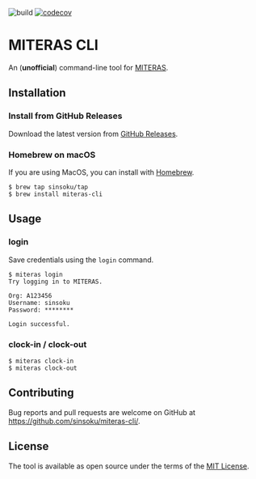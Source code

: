 ![build](https://github.com/sinsoku/miteras-cli/workflows/build/badge.svg)
[![codecov](https://codecov.io/gh/sinsoku/miteras-cli/branch/master/graph/badge.svg)](https://codecov.io/gh/sinsoku/miteras-cli)

# MITERAS CLI

An (**unofficial**) command-line tool for [MITERAS](https://www.persol-pt.co.jp/miteras/).

## Installation

### Install from GitHub Releases

Download the latest version from [GitHub Releases](https://github.com/sinsoku/miteras-cli/releases).

### Homebrew on macOS

If you are using MacOS, you can install with [Homebrew](https://brew.sh/).

```console
$ brew tap sinsoku/tap
$ brew install miteras-cli
```

## Usage

### login

Save credentials using the `login` command.

```console
$ miteras login
Try logging in to MITERAS.

Org: A123456
Username: sinsoku
Password: ********

Login successful.
```

### clock-in / clock-out

```console
$ miteras clock-in
$ miteras clock-out
```

## Contributing

Bug reports and pull requests are welcome on GitHub at https://github.com/sinsoku/miteras-cli/.

## License

The tool is available as open source under the terms of the [MIT License](https://opensource.org/licenses/MIT).
